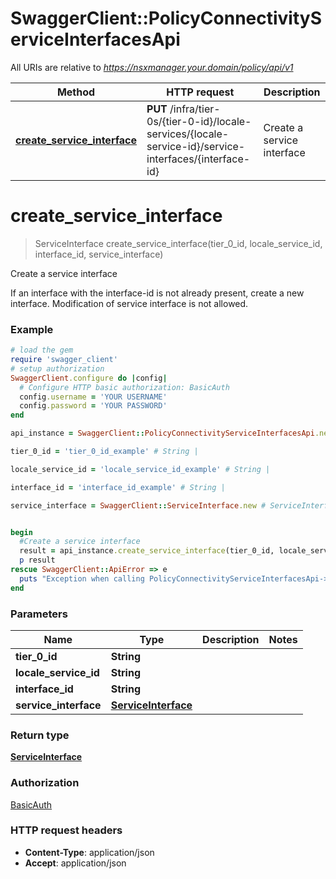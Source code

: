 # SwaggerClient::PolicyConnectivityServiceInterfacesApi

All URIs are relative to *https://nsxmanager.your.domain/policy/api/v1*

Method | HTTP request | Description
------------- | ------------- | -------------
[**create_service_interface**](PolicyConnectivityServiceInterfacesApi.md#create_service_interface) | **PUT** /infra/tier-0s/{tier-0-id}/locale-services/{locale-service-id}/service-interfaces/{interface-id} | Create a service interface


# **create_service_interface**
> ServiceInterface create_service_interface(tier_0_id, locale_service_id, interface_id, service_interface)

Create a service interface

If an interface with the interface-id is not already present, create a new interface. Modification of service interface is not allowed. 

### Example
```ruby
# load the gem
require 'swagger_client'
# setup authorization
SwaggerClient.configure do |config|
  # Configure HTTP basic authorization: BasicAuth
  config.username = 'YOUR USERNAME'
  config.password = 'YOUR PASSWORD'
end

api_instance = SwaggerClient::PolicyConnectivityServiceInterfacesApi.new

tier_0_id = 'tier_0_id_example' # String | 

locale_service_id = 'locale_service_id_example' # String | 

interface_id = 'interface_id_example' # String | 

service_interface = SwaggerClient::ServiceInterface.new # ServiceInterface | 


begin
  #Create a service interface
  result = api_instance.create_service_interface(tier_0_id, locale_service_id, interface_id, service_interface)
  p result
rescue SwaggerClient::ApiError => e
  puts "Exception when calling PolicyConnectivityServiceInterfacesApi->create_service_interface: #{e}"
end
```

### Parameters

Name | Type | Description  | Notes
------------- | ------------- | ------------- | -------------
 **tier_0_id** | **String**|  | 
 **locale_service_id** | **String**|  | 
 **interface_id** | **String**|  | 
 **service_interface** | [**ServiceInterface**](ServiceInterface.md)|  | 

### Return type

[**ServiceInterface**](ServiceInterface.md)

### Authorization

[BasicAuth](../README.md#BasicAuth)

### HTTP request headers

 - **Content-Type**: application/json
 - **Accept**: application/json



